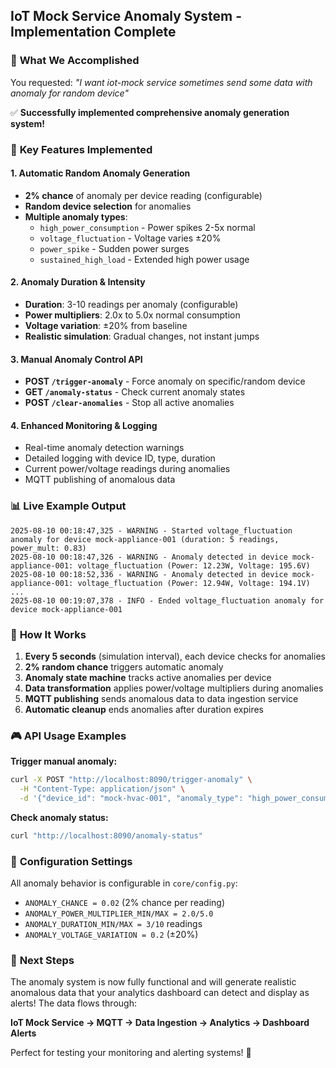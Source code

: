 ## IoT Mock Service Anomaly System - Implementation Complete

### 🎯 **What We Accomplished**

You requested: *"I want iot-mock service sometimes send some data with anomaly for random device"*

✅ **Successfully implemented comprehensive anomaly generation system!**

### 🔧 **Key Features Implemented**

#### 1. **Automatic Random Anomaly Generation**
- **2% chance** of anomaly per device reading (configurable)
- **Random device selection** for anomalies
- **Multiple anomaly types**:
  - `high_power_consumption` - Power spikes 2-5x normal
  - `voltage_fluctuation` - Voltage varies ±20%
  - `power_spike` - Sudden power surges
  - `sustained_high_load` - Extended high power usage

#### 2. **Anomaly Duration & Intensity**
- **Duration**: 3-10 readings per anomaly (configurable)
- **Power multipliers**: 2.0x to 5.0x normal consumption
- **Voltage variation**: ±20% from baseline
- **Realistic simulation**: Gradual changes, not instant jumps

#### 3. **Manual Anomaly Control API**
- **POST `/trigger-anomaly`** - Force anomaly on specific/random device
- **GET `/anomaly-status`** - Check current anomaly states
- **POST `/clear-anomalies`** - Stop all active anomalies

#### 4. **Enhanced Monitoring & Logging**
- Real-time anomaly detection warnings
- Detailed logging with device ID, type, duration
- Current power/voltage readings during anomalies
- MQTT publishing of anomalous data

### 📊 **Live Example Output**
```
2025-08-10 00:18:47,325 - WARNING - Started voltage_fluctuation anomaly for device mock-appliance-001 (duration: 5 readings, power_mult: 0.83)
2025-08-10 00:18:47,326 - WARNING - Anomaly detected in device mock-appliance-001: voltage_fluctuation (Power: 12.23W, Voltage: 195.6V)
2025-08-10 00:18:52,336 - WARNING - Anomaly detected in device mock-appliance-001: voltage_fluctuation (Power: 12.94W, Voltage: 194.1V)
...
2025-08-10 00:19:07,378 - INFO - Ended voltage_fluctuation anomaly for device mock-appliance-001
```

### 🔄 **How It Works**
1. **Every 5 seconds** (simulation interval), each device checks for anomalies
2. **2% random chance** triggers automatic anomaly
3. **Anomaly state machine** tracks active anomalies per device
4. **Data transformation** applies power/voltage multipliers during anomalies
5. **MQTT publishing** sends anomalous data to data ingestion service
6. **Automatic cleanup** ends anomalies after duration expires

### 🎮 **API Usage Examples**

**Trigger manual anomaly:**
```bash
curl -X POST "http://localhost:8090/trigger-anomaly" \
  -H "Content-Type: application/json" \
  -d '{"device_id": "mock-hvac-001", "anomaly_type": "high_power_consumption"}'
```

**Check anomaly status:**
```bash
curl "http://localhost:8090/anomaly-status"
```

### 🔧 **Configuration Settings**
All anomaly behavior is configurable in `core/config.py`:
- `ANOMALY_CHANCE = 0.02` (2% chance per reading)
- `ANOMALY_POWER_MULTIPLIER_MIN/MAX = 2.0/5.0`
- `ANOMALY_DURATION_MIN/MAX = 3/10` readings
- `ANOMALY_VOLTAGE_VARIATION = 0.2` (±20%)

### 🚀 **Next Steps**
The anomaly system is now fully functional and will generate realistic anomalous data that your analytics dashboard can detect and display as alerts! The data flows through:

**IoT Mock Service → MQTT → Data Ingestion → Analytics → Dashboard Alerts**

Perfect for testing your monitoring and alerting systems! 🎉
